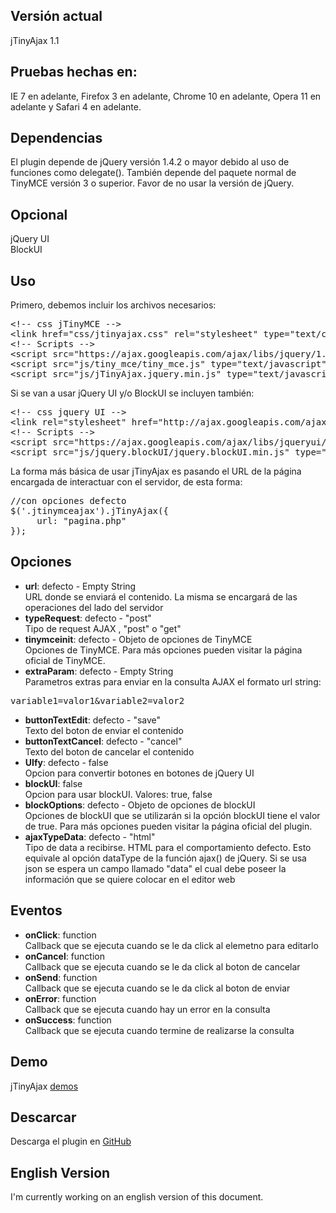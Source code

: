 <h2>Versi&oacute;n actual</h2>

jTinyAjax 1.1

<h2>Pruebas hechas en:</h2>

IE 7 en adelante, Firefox 3 en adelante, Chrome 10 en adelante, Opera 11 en adelante y Safari 4 en adelante.

<h2>Dependencias</h2>

El plugin depende de jQuery versi&oacute;n 1.4.2 o mayor debido al uso de funciones como delegate().
Tambi&eacute;n depende del paquete normal de TinyMCE versi&oacute;n 3 o superior. Favor de no usar la versi&oacute;n de jQuery.

<h2>Opcional</h2>

jQuery UI<br/>
BlockUI

<h2>Uso</h2>

Primero, debemos incluir los archivos necesarios:

<pre>
&lt;!-- css jTinyMCE --&gt;
&lt;link href="css/jtinyajax.css" rel="stylesheet" type="text/css" /&gt;
&lt;!-- Scripts --&gt;
&lt;script src="https://ajax.googleapis.com/ajax/libs/jquery/1.5/jquery.min.js" type="text/javascript"&gt;&lt;/script&gt;
&lt;script src="js/tiny_mce/tiny_mce.js" type="text/javascript"&gt;&lt;/script&gt;
&lt;script src="js/jTinyAjax.jquery.min.js" type="text/javascript"&gt;&lt;/script&gt;
</pre>

Si se van a usar jQuery UI y/o BlockUI se incluyen tambi&eacute;n:

<pre>
&lt;!-- css jquery UI --&gt;
&lt;link rel="stylesheet" href="http://ajax.googleapis.com/ajax/libs/jqueryui/1.7.2/themes/base/jquery-ui.css" type="text/css" /&gt;
&lt;!-- Scripts --&gt;
&lt;script src="https://ajax.googleapis.com/ajax/libs/jqueryui/1.8.9/jquery-ui.min.js" type="text/javascript"&gt;&lt;/script&gt;
&lt;script src="js/jquery.blockUI/jquery.blockUI.min.js" type="text/javascript"&gt;&lt;/script&gt;
</pre>

La forma m&aacute;s b&aacute;sica de usar jTinyAjax es pasando el URL de la p&aacute;gina encargada de interactuar con el servidor, de esta forma:

<pre>
//con opciones defecto
$('.jtinymceajax').jTinyAjax({
     url: "pagina.php"
});
</pre>

<h2>Opciones</h2>

* <strong>url</strong>: defecto - Empty String<br/>
URL donde se enviar&aacute; el contenido. La misma se encargar&aacute; de las operaciones del lado del servidor
* <strong>typeRequest</strong>: defecto - "post"<br/>
Tipo de request AJAX , "post" o "get"
* <strong>tinymceinit</strong>: defecto - Objeto de opciones de TinyMCE<br/>
Opciones de TinyMCE. Para m&aacute;s opciones pueden visitar la p&aacute;gina oficial de TinyMCE.
* <strong>extraParam</strong>: defecto - Empty String<br/>
Parametros extras para enviar en la consulta AJAX el formato url string:
<pre>
variable1=valor1&variable2=valor2
</pre>
* <strong>buttonTextEdit</strong>: defecto - "save"<br/>
Texto del boton de enviar el contenido
* <strong>buttonTextCancel</strong>: defecto - "cancel"<br/>
Texto del boton de cancelar el contenido
* <strong>UIfy</strong>: defecto - false<br/>
Opcion para convertir botones en botones de jQuery UI
* <strong>blockUI</strong>: false<br/>
Opcion para usar blockUI. Valores: true, false
* <strong>blockOptions</strong>: defecto - Objeto de opciones de blockUI<br/>
Opciones de blockUI que se utilizar&aacute;n si la opci&oacute;n blockUI tiene el valor de true. Para m&aacute;s opciones pueden visitar la p&aacute;gina oficial del plugin.
* <strong>ajaxTypeData</strong>: defecto - "html"<br/>
Tipo de data a recibirse. HTML para el comportamiento defecto. Esto equivale al opci&oacute;n dataType de la funci&oacute;n ajax() de jQuery. Si se usa json se espera un campo llamado "data" el cual debe poseer la informaci&oacute;n que se quiere colocar en el editor web

<h2>Eventos</h2>

* <strong>onClick</strong>: function<br/>
Callback que se ejecuta cuando se le da click al elemetno para editarlo
* <strong>onCancel</strong>: function<br/>
Callback que se ejecuta cuando se le da click al boton de cancelar
* <strong>onSend</strong>: function<br/>
Callback que se ejecuta cuando se le da click al boton de enviar
* <strong>onError</strong>: function<br/>
Callback que se ejecuta cuando hay un error en la consulta
* <strong>onSuccess</strong>: function<br/>
Callback que se ejecuta cuando termine de realizarse la consulta

<h2>Demo</h2>

jTinyAjax [demos](http://juaniquillo.com/codigo/jquery/jTinyAjax/1.0/)

<h2>Descarcar</h2>

Descarga el plugin en [GitHub](https://github.com/juaniquillo/jTinyAjax)

<h2>English Version</h2>
I'm currently working on an english version of this document.